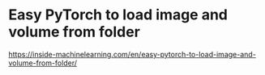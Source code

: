 # Easy PyTorch to load image and volume from folder
https://inside-machinelearning.com/en/easy-pytorch-to-load-image-and-volume-from-folder/
